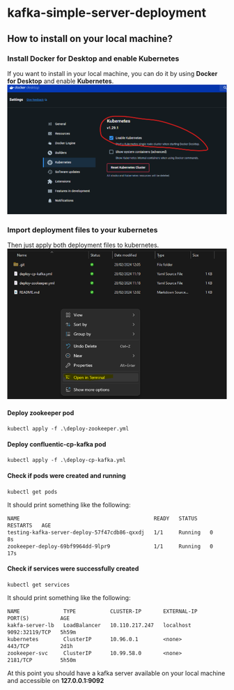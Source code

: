 # kafka-simple-server-deployment
## How to install on your local machine?
### Install Docker for Desktop and enable Kubernetes
If you want to install in your local machine, you can do it by using __Docker for Desktop__ and enable __Kubernetes__.
![Docker Settings/Kubernetes/Enable Kubernetes](/Readme/docker_desktop_kubernetes.png)

### Import deployment files to your kubernetes
Then just apply both deployment files to kubernetes.
![open terminal](/Readme/open_terminal.png)

#### Deploy zookeeper pod
`kubectl apply -f .\deploy-zookeeper.yml`

#### Deploy confluentic-cp-kafka pod
`kubectl apply -f .\deploy-cp-kafka.yml`

#### Check if pods were created and running
`kubectl get pods`

It should print something like the following:
```
NAME                                           READY   STATUS    RESTARTS   AGE
testing-kafka-server-deploy-57f47cdb86-qxxdj   1/1     Running   0          8s
zookeeper-deploy-69bf9964dd-9lpr9              1/1     Running   0          17s
```

#### Check if services were successfully created
`kubectl get services`

It should print something like the following:
```
NAME              TYPE           CLUSTER-IP       EXTERNAL-IP   PORT(S)          AGE
kakfa-server-lb   LoadBalancer   10.110.217.247   localhost     9092:32119/TCP   5h59m
kubernetes        ClusterIP      10.96.0.1        <none>        443/TCP          2d1h
zookeeper-svc     ClusterIP      10.99.58.0       <none>        2181/TCP         5h50m
```

At this point you should have a kafka server available on your local machine and accessible on **127.0.0.1:9092**

